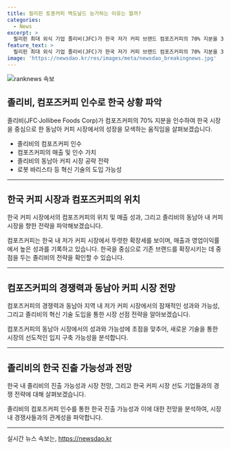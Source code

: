 ```yaml
---
title: 필리핀 토종커피 맥도날드 능가하는 이유는 뭘까?
categories:
  - News
excerpt: >
  필리핀 최대 외식 기업 졸리비(JFC)가 한국 저가 커피 브랜드 컴포즈커피의 70% 지분을 3300억원에 인수했다. 이는 동남아 커피 시장 공략을 통해 한국 시장을 넘어 장악력을 높이는 전략으로 풀이된다. JFC는 커피빈을 인수한 경험이 있으며, 이번 인수를 통해 한국과 동남아 시장에서의 성장을 목표로 하고 있다. 컴포즈커피는 저가 커피 시장에서 높은 성장을 기록하며, 이번 인수를 통해 JFC가 동남아 중저가 시장을 주목하고 있다. JFC는 컴포즈커피를 발판으로 동남아 중저가 커피 시장을 공략할 계획이며, 로봇 바리스타를 도입할 가능성도 고려 중이다.
feature_text: >
  필리핀 최대 외식 기업 졸리비(JFC)가 한국 저가 커피 브랜드 컴포즈커피의 70% 지분을 3300억원에 인수했다. 이는 동남아 커피 시장 공략을 통해 한국 시장을 넘어 장악력을 높이는 전략으로 풀이된다. JFC는 커피빈을 인수한 경험이 있으며, 이번 인수를 통해 한국과 동남아 시장에서의 성장을 목표로 하고 있다. 컴포즈커피는 저가 커피 시장에서 높은 성장을 기록하며, 이번 인수를 통해 JFC가 동남아 중저가 시장을 주목하고 있다. JFC는 컴포즈커피를 발판으로 동남아 중저가 커피 시장을 공략할 계획이며, 로봇 바리스타를 도입할 가능성도 고려 중이다.
image: 'https://newsdao.kr/res/images/meta/newsdao_breakingnews.jpg'
---
```


<p><img src="https://newsdao.kr/res/images/meta/newsdao_breakingnews.jpg" alt="ranknews 속보" /></p>

<h2 data-ke-size="size26">졸리비, 컴포즈커피 인수로 한국 상황 파악</h2>

<p>졸리비(JFC·Jollibee Foods Corp)가 컴포즈커피의 70% 지분을 인수하여 한국 시장을 중심으로 한 동남아 커피 시장에서의 성장을 모색하는 움직임을 살펴보겠습니다.</p>

<ul>
  <li>졸리비의 컴포즈커피 인수</li>
  <li>컴포즈커피의 매출 및 인수 가치</li>
  <li>졸리비의 동남아 커피 시장 공략 전략</li>
  <li>로봇 바리스타 등 혁신 기술의 도입 가능성</li>
</ul>

<hr>

<h2 data-ke-size="size26">한국 커피 시장과 컴포즈커피의 위치</h2>

<p>한국 커피 시장에서의 컴포즈커피의 위치 및 매출 성과, 그리고 졸리비의 동남아 내 커피 시장을 향한 전략을 파악해보겠습니다.</p>

<p data-ke-size="size16">컴포즈커피는 한국 내 저가 커피 시장에서 뚜렷한 확장세를 보이며, 매출과 영업이익률에서 높은 성과를 기록하고 있습니다. 한국을 중심으로 기존 브랜드를 확장시키는 데 중점을 두는 졸리비의 전략을 확인할 수 있습니다.</p>

<hr>

<h2 data-ke-size="size26">컴포즈커피의 경쟁력과 동남아 커피 시장 전망</h2>

<p>컴포즈커피의 경쟁력과 동남아 지역 내 저가 커피 시장에서의 잠재적인 성과와 가능성, 그리고 졸리비의 혁신 기술 도입을 통한 시장 선점 전략을 알아보겠습니다.</p>

<p data-ke-size="size16">컴포즈커피의 동남아 시장에서의 성과와 가능성에 초점을 맞추어, 새로운 기술을 통한 시장의 선도적인 입지 구축 가능성을 분석합니다.</p>

<hr>

<h2 data-ke-size="size26">졸리비의 한국 진출 가능성과 전망</h2>

<p>한국 내 졸리비의 진출 가능성과 시장 전망, 그리고 한국 커피 시장 선도 기업들과의 경쟁 전략에 대해 살펴보겠습니다.</p>

<p data-ke-size="size16">졸리비의 컴포즈커피 인수를 통한 한국 진출 가능성과 이에 대한 전망을 분석하여, 시장 내 경쟁사들과의 관계성을 파악합니다.</p>

<hr>
실시간 뉴스 속보는, <a href="https://newsdao.kr" rel="dofollow">https://newsdao.kr</a>


